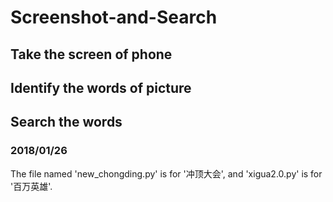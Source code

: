 # Screenshot-and-Search
## Take the screen of phone
## Identify the words of picture
## Search the words

### 2018/01/26
The file named 'new_chongding.py' is for '冲顶大会', and 'xigua2.0.py' is for '百万英雄'.
